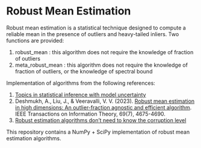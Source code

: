 # Robust Mean Estimation
Robust mean estimation is a statistical technique designed to compute a reliable mean in the presence of outliers and heavy-tailed inliers.
Two functions are provided:
1) robust_mean : this algorithm does not require the knowledge of fraction of outliers
2) meta_robust_mean :  this algorithm does not require the knowledge of fraction of outliers, or the knowledge of spectral bound
   
Implementation of algorithms from the following references:
1) [Topics in statistical inference with model uncertainty](https://www.ideals.illinois.edu/items/131409/bitstreams/436773/data.pdf)
2) Deshmukh, A., Liu, J., & Veeravalli, V. V. (2023). [Robust mean estimation in high dimensions: An outlier-fraction agnostic and efficient algorithm](https://arxiv.org/abs/2102.08573). IEEE Transactions on Information Theory, 69(7), 4675-4690.
3) [Robust estimation algorithms don’t need to know the corruption level](https://arxiv.org/pdf/2202.05453)

This repository contains a NumPy + SciPy implementation of robust mean estimation algorithms.
